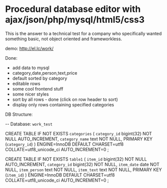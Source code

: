 Procedural database editor with ajax/json/php/mysql/html5/css3
==============================================================

This is the answer to a technical test for a company who specifically wanted something basic, not object oriented and frameworkless.

demo: http://el.lc/work/

Done:
 - add data to mysql
 - category,date,person,text,price
 - default sorted by category
 - editable rows
 - some cool frontend stuff
 - some nicer styles
 - sort by all rows - done (click on row header to sort)
 - display only rows containing specified categories

DB Structure:

-- Database: `work_test`

CREATE TABLE IF NOT EXISTS `categories` (
  `category_id` bigint(32) NOT NULL AUTO_INCREMENT,
  `category_name` text NOT NULL,
  PRIMARY KEY (`category_id`)
) ENGINE=InnoDB DEFAULT CHARSET=utf8 COLLATE=utf8_unicode_ci AUTO_INCREMENT=0 ;

CREATE TABLE IF NOT EXISTS `table1` (
  `item_id` bigint(32) NOT NULL AUTO_INCREMENT,
  `category_id` bigint(32) NOT NULL,
  `item_date` date NOT NULL,
  `item_person` text NOT NULL,
  `item_text` text NOT NULL,
  PRIMARY KEY (`item_id`)
) ENGINE=InnoDB DEFAULT CHARSET=utf8 COLLATE=utf8_unicode_ci AUTO_INCREMENT=0 ;
